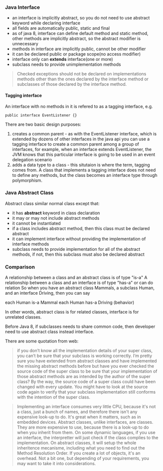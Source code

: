### Java Interface
- an interface is implicitly abstract, so you do not need to use abstract keyword while declaring interface
- all fields are automatically public, static and final
- as of java 8, interface can define default method and static method, other methods are implicitly abstract, so the abstract modifier is unnecessary
- methods in interface are implicitly public, cannot be other modifier
- it can be declared public or package scope(no access modifier)
- interface only can **extends** interface(one or more)
- subclass needs to provide unimplementation methods

> Checked exceptions should not be declared on implementations methods other than the ones declared by the interface method
or subclasses of those declared by the interface method.

#### Tagging interface
An interface with no methods in it is refered to as a tagging interface, e.g.
```
public interface EventListener {}
```
There are two basic design purposes:
1. creates a common parent - as with the EventListener interface, which is extended by dozens of other interfaces in the java api
   you can use a tagging interface to create a common parent among a group of interfaces, for example, when an interface
   extends EventListener, the JVM knows that this particular interface is going to be used in an event delegation scenario
2. adds a data type to a class - this situtaion is where the term, tagging comes from. A class that implements a tagging interface
   does not need to define any methods, but the class becomes an interface type through polymorphism.

### Java Abstract Class
Abstract class similar normal class except that:
- it has **abstract** keyword in class declaration
- it may or may not include abstract methods
- it cannot be instantiated
- if a class includes abstract method, then this class must be declared abstract
- it can implement interface without providing the implementation of interface methods
- subclass needs to provide implementation for all of the abstract methods, if not, 
  then this subclass must also be declared abstract
  
### Comparison
A relationship between a class and an abstract class is of type "is-a"
A relationship between a class and an interface is of type "has-a" or can do relation
So when you have an abstract class Mammals, a subclass Human, and an interface Driving, then you can say

each Human is-a Mammal
each Human has-a Driving (behavior)

In other words, abstract class is for related classes, interface is for unrelated classes.

Before Java 8, if subclasses needs to share common code, then developer need to use abstract class instead interface.

There are some quotation from web:
> if you don’t know all the implementation details of your super class, you can’t be sure that your subclass is working      correctly. I’m pretty sure you have extended from abstract classes and have implemented the missing abstract methods before but have you ever checked the source code of the super class to be sure that your implementation of those abstract methods are as intended by the author of the super class? By the way, the source code of a super class could have been changed with every update. You might have to look at the source code again to verify that your subclass implementation still conforms with the intention of the super class.

> Implementing an interface consumes very little CPU, because it's not a class, just a bunch of names, and therefore there isn't any expensive look-up to do. It's great when it matters, such as in embedded devices.                          Abstract classes, unlike interfaces, are classes. They are more expensive to use, because there is a look-up to do when you inherit from them.                                                                                                         On some dynamic languages, if you use an interface, the interpretter will just check if the class complies to the implementation.                                                                                                            On abstract classes, it will setup the whole inheritence mecanisme, including what you need to find out the Method Resolution Order. If you create a lot of objects, it's an overhead. Not a bit one, but depending of your requirements, you may want to take it into considerations. 
